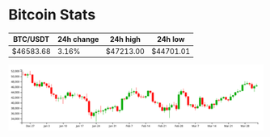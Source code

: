 # Bitcoin Stats

BTC/USDT|24h change|24h high|24h low|
|---|---|---|---|
|$46583.68|3.16%|$47213.00|$44701.01|

<img src="./chart.svg">
